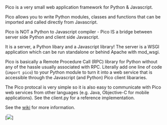 Pico is a very small web application framework for Python & Javascript.

Pico allows you to write Python modules, classes and functions that can be imported and called directly from Javascript.

Pico is NOT a Python to Javascript compiler - Pico IS a bridge between server side Python and client side Javascript.

It is a server, a Python libary and a Javascript library! The server is a WSGI application which can be run standalone or behind Apache with mod_wsgi.

Pico is basically a Remote Procedure Call (RPC) library for Python without any of the hassle usually associated with RPC. Literally add one line of code (``import pico``) to your Python module to turn it into a web service that is accessible through the Javascript (and Python) Pico client libararies.

The Pico protocal is very simple so it is also easy to communicate with Pico web services from other languages (e.g. Java, Objective-C for mobile applications). See the client.py for a reference implementation.

See the [wiki](https://github.com/fergalwalsh/pico/wiki) for more information.

[![](http://ncg.nuim.ie/i2maps/~fwalsh/pico/call/?_module=tracker&_function=track&id=pico_readme)]
